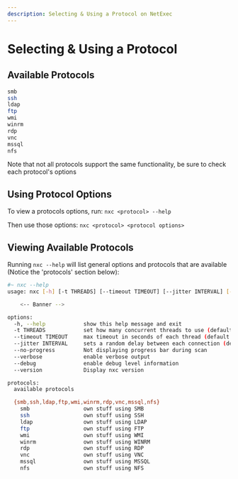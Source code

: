 ```yaml
---
description: Selecting & Using a Protocol on NetExec
---
```


# Selecting & Using a Protocol

## Available Protocols

```bash
smb
ssh
ldap
ftp
wmi
winrm
rdp
vnc
mssql
nfs
```

Note that not all protocols support the same functionality, be sure to check each protocol's options

## Using Protocol Options

To view a protocols options, run: `nxc <protocol> --help`

Then use those options: `nxc <protocol> <protocol options>`

## Viewing Available Protocols

Running `nxc --help` will list general options and protocols that are available (Notice the 'protocols' section below):

```bash
#~ nxc --help
usage: nxc [-h] [-t THREADS] [--timeout TIMEOUT] [--jitter INTERVAL] [--no-progress] [--verbose] [--debug] [--version] {smb,ssh,ldap,ftp,wmi,winrm,rdp,vnc,mssql} ...

    <-- Banner -->   

options:
  -h, --help            show this help message and exit
  -t THREADS            set how many concurrent threads to use (default: 100)
  --timeout TIMEOUT     max timeout in seconds of each thread (default: None)
  --jitter INTERVAL     sets a random delay between each connection (default: None)
  --no-progress         Not displaying progress bar during scan
  --verbose             enable verbose output
  --debug               enable debug level information
  --version             Display nxc version

protocols:
  available protocols

  {smb,ssh,ldap,ftp,wmi,winrm,rdp,vnc,mssql,nfs}
    smb                 own stuff using SMB
    ssh                 own stuff using SSH
    ldap                own stuff using LDAP
    ftp                 own stuff using FTP
    wmi                 own stuff using WMI
    winrm               own stuff using WINRM
    rdp                 own stuff using RDP
    vnc                 own stuff using VNC
    mssql               own stuff using MSSQL
    nfs                 own stuff using NFS
```

